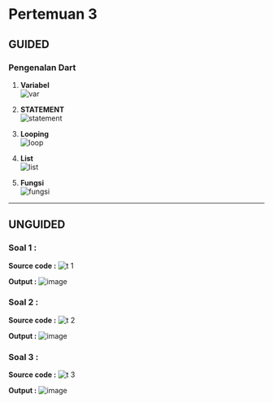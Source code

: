 # Pertemuan 3

## GUIDED
### Pengenalan Dart

1. **Variabel**  
   ![var](https://github.com/user-attachments/assets/cae27acd-57bf-4b06-a052-ae241f69eb31)


2. **STATEMENT**  
   ![statement](https://github.com/user-attachments/assets/752a54f5-b4c4-4675-b845-742d5a656de5)


3. **Looping**  
![loop](https://github.com/user-attachments/assets/498ce80e-b934-4ebe-b2c2-9a205040cf20)


4. **List**  
   ![list](https://github.com/user-attachments/assets/a3a3bd66-235a-4459-97a3-7fa162c1e39d)


5. **Fungsi**  
   ![fungsi](https://github.com/user-attachments/assets/faf87c60-ce60-4037-9c2a-470678fae7f7)


---

## UNGUIDED

### Soal 1 :
**Source code :**
![t 1](https://github.com/user-attachments/assets/54e52164-9815-4304-ab89-175363b78af2)


**Output :**
![image](https://github.com/user-attachments/assets/76a63bb2-172b-4a89-a5c7-8c24e2226f24)


### Soal 2 :
**Source code :**
![t 2](https://github.com/user-attachments/assets/fa401555-35af-46e6-815a-15ad171b0653)


**Output :**
![image](https://github.com/user-attachments/assets/fa6d286d-dd0d-43bb-b71d-f88592f0d796)


### Soal 3 :
**Source code :**
![t 3](https://github.com/user-attachments/assets/f129f56f-be30-4cb6-bac1-c2e2bdfedea0)


**Output :**
![image](https://github.com/user-attachments/assets/ed7df2d3-d2fa-48fe-9297-977f7d0860d3)


